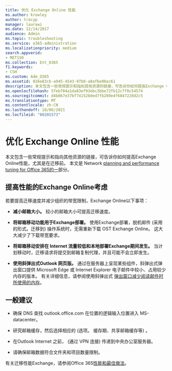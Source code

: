 ```yaml
---
title: 优化 Exchange Online 性能
ms.author: krowley
author: tracyp
manager: laurawi
ms.date: 12/14/2017
audience: Admin
ms.topic: troubleshooting
ms.service: o365-administration
ms.localizationpriority: medium
search.appverid:
- MET150
ms.collection: Ent_O365
f1.keywords:
- CSH
ms.custom: Adm_O365
ms.assetid: 026e83cb-a945-4543-97b0-a8af6e80ac61
description: 本文包含一些常规提示和指向其他资源的链接，可告诉你如何提高Exchange Online。
ms.openlocfilehash: 5feb704a1da83ef93ebc3bbe72fb12c7f0c54574
ms.sourcegitcommit: d4b867e37bf741528ded7fb289e4f6847228d2c5
ms.translationtype: MT
ms.contentlocale: zh-CN
ms.lasthandoff: 10/06/2021
ms.locfileid: "60201573"
---
```

# <a name="tune-exchange-online-performance"></a>优化 Exchange Online 性能

本文包含一些常规提示和指向其他资源的链接，可告诉你如何提高Exchange Online性能，尤其是在迁移前。 本文是 Network [planning and performance tuning for Office 365的一](./network-planning-and-performance.md)部分。
   
## <a name="things-to-consider-in-order-to-improve-exchange-online-performance"></a>提高性能的Exchange Online考虑

若要提高迁移速度并减少组织的带宽限制，Exchange Online以下事项：
  
- **减小邮箱大小。** 较小的邮箱大小可提高迁移速度。 
    
- **将邮箱移动功能用于Exchange部署。** 使用Exchange部署，脱机邮件 (采用 的形式。迁移到) 操作系统时，无需重新下载 OST Exchange Online。 这大大减少了下载带宽要求。 
    
- **将邮箱移动安排在 Internet 流量较低和本地部署Exchange期间发生。** 当计划移动时，迁移请求将提交到邮箱复制代理，并且可能不会立即发生。 
    
- **使用斜弹出式Outlook 网页版。** 通过在服务器上呈现某些组件，斜弹出式弹出窗口提供 Microsoft Edge 或 Internet Explorer 电子邮件中较小、占用较少内存的版本。 有关详细信息，请参阅使用斜弹出式 [弹出窗口减少阅读邮件时所使用的内存](https://support.office.com/article/a6d6ba01-2562-4c3d-a8f1-78748dd506cf)。


## <a name="general-advice"></a>一般建议

- 确保 DNS 查找 outlook.office.com 在位置的逻辑输入位置进入 MS-datacenter。

- 研究邮箱缓存，然后选择相应的 (选项。 缓存期、共享邮箱缓存等) 。

- 在Outlook Internet 之前， (通过 VPN 连接) 传递到中央办公室服务器。

- 请确保邮箱数据符合文件夹和项目数量限制。
    
有关迁移性能Exchange，请参阅Office 365[性能和最佳做法](https://support.office.com/article/d9acb371-fd6c-4c14-aa8e-db5cbe39aa57)。
